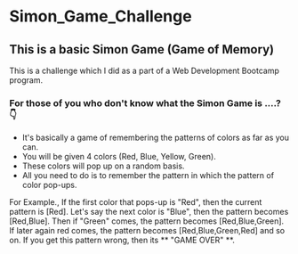 # Simon_Game_Challenge
## This is a basic Simon Game (Game of Memory)

This is a challenge which I did as a part of a Web Development Bootcamp program.

### For those of you who don't know what the Simon Game is ....? 👇
* It's basically a game of remembering the patterns of colors as far as you can.
* You will be given 4 colors (Red, Blue, Yellow, Green).
* These colors will pop up on a random basis.
* All you need to do is to remember the pattern in which the pattern of color pop-ups.

For Example., If the first color that pops-up is "Red", then the current pattern is [Red]. Let's say the next color is "Blue", then the pattern becomes [Red,Blue]. Then if "Green" comes, the pattern becomes [Red,Blue,Green]. If later again red comes, the pattern becomes [Red,Blue,Green,Red] and so on.
If you get this pattern wrong, then its ** "GAME OVER" **.
